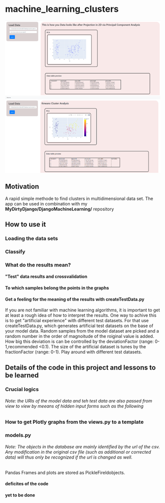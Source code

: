 # machine_learning_clusters
![afterAnalysis](snapshots/load_data.png?raw=true "afterAnalysis")
![afterAnalysis](snapshots/clusters.png?raw=true "afterAnalysis")

## Motivation
A rapid simple methode to find clusters in multidimensional data set. The app can be used in combination with my **MyDirtyDjango/DjangoMachineLearning/** repository


## How to use it
### Loading the data sets

### Classify
### What do the results mean?

#### "Test" data results and crossvalidation

#### To which samples belong the points in the graphs


#### Get a feeling for the meaning of the results with createTestData.py
If you are not familiar with machine learning algorithms, it is important to get at least a rough idea of how to interpret the results. One way to achive this is to get "artificial experience" with different test datasets. For that use createTestData.py, which generates artificial test datasets on the base of your model data. Random samples from the model dataset are picked and a random number in the order of magnoitude of the roiginal value is added. How big this deviation is can be controlled by the deviationFactor (range: 0-1,recommended <0.1). The size of the artificial dataset is tunes by the fractionFactor (range: 0-1). Play around with different test datasets. 

## Details of the code in this project and lessons to be learned
### Crucial logics

###### Note: the URls of the model data and teh test data are also passed from view to view by meeans of hidden input forms such as the following

### How to get Plotly graphs from the views.py to a template 





### models.py

###### Note: The objects in the database are mainly identified by the url of the csv. Any modification in the original csv file (such as additional or corrected data) will thus only be recognized if the url is changed as well. 
Pandas Frames and plots are stored as PickleFireldobjects. 

#### deficites of the code


#### yet to be done









